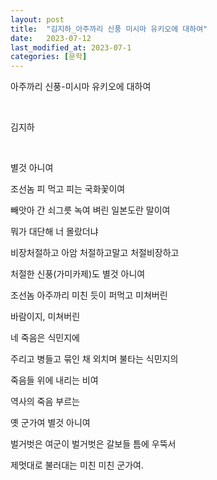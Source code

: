 ```yaml
---
layout: post
title:  "김지하_아주까리 신풍 미시마 유키오에 대하여"
date:   2023-07-12
last_modified_at: 2023-07-1
categories: [문학]
---
```


아주까리 신풍-미시마 유키오에 대하여

‍

김지하

‍

별것 아니여

조선놈 피 먹고 피는 국화꽃이여

빼앗아 간 쇠그릇 녹여 벼린 일본도란 말이여

뭐가 대단해 너 몰랐더냐

비장처절하고 아암 처절하고말고 처절비장하고

처절한 신풍(가미카제)도 별것 아니여

조선놈 아주까리 미친 듯이 퍼먹고 미쳐버린

바람이지, 미쳐버린

네 죽음은 식민지에

주리고 병들고 묶인 채 외치며 불타는 식민지의

죽음들 위에 내리는 비여

역사의 죽음 부르는

옛 군가여 별것 아니여

벌거벗은 여군이 벌거벗은 갈보들 틈에 우뚝서

제멋대로 불러대는 미친 미친 군가여.
